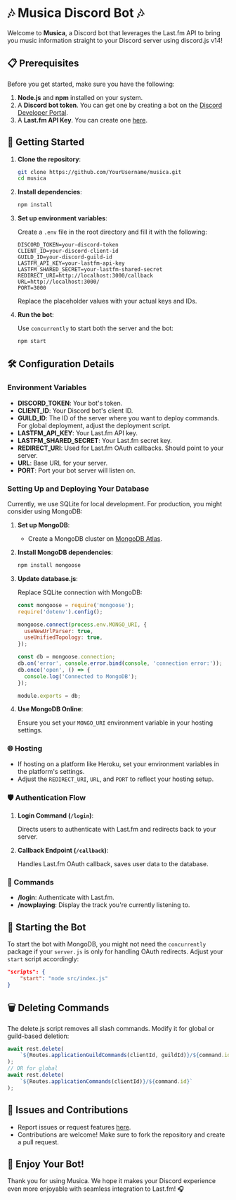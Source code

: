 # 🎶 Musica Discord Bot 🎶

Welcome to **Musica**, a Discord bot that leverages the Last.fm API to bring you music information straight to your Discord server using discord.js v14!


## 📋 Prerequisites

Before you get started, make sure you have the following:

1. **Node.js** and **npm** installed on your system.
2. A **Discord bot token**. You can get one by creating a bot on the [Discord Developer Portal](https://discord.com/developers/applications).
3. A **Last.fm API Key**. You can create one [here](https://www.last.fm/api/account/create).

## 🌟 Getting Started

1. **Clone the repository**:

    ```bash
    git clone https://github.com/YourUsername/musica.git
    cd musica
    ```

2. **Install dependencies**:

    ```bash
    npm install
    ```

3. **Set up environment variables**:

    Create a `.env` file in the root directory and fill it with the following:

    ```env
    DISCORD_TOKEN=your-discord-token
    CLIENT_ID=your-discord-client-id
    GUILD_ID=your-discord-guild-id
    LASTFM_API_KEY=your-lastfm-api-key
    LASTFM_SHARED_SECRET=your-lastfm-shared-secret
    REDIRECT_URI=http://localhost:3000/callback
    URL=http://localhost:3000/
    PORT=3000
    ```

    Replace the placeholder values with your actual keys and IDs.

4. **Run the bot**:

    Use `concurrently` to start both the server and the bot:

    ```bash
    npm start
    ```

## 🛠️ Configuration Details

### Environment Variables

- **DISCORD_TOKEN**: Your bot's token.
- **CLIENT_ID**: Your Discord bot's client ID.
- **GUILD_ID**: The ID of the server where you want to deploy commands. For global deployment, adjust the deployment script.
- **LASTFM_API_KEY**: Your Last.fm API key.
- **LASTFM_SHARED_SECRET**: Your Last.fm secret key.
- **REDIRECT_URI**: Used for Last.fm OAuth callbacks. Should point to your server.
- **URL**: Base URL for your server.
- **PORT**: Port your bot server will listen on.

### Setting Up and Deploying Your Database

Currently, we use SQLite for local development. For production, you might consider using MongoDB:

1. **Set up MongoDB**:

    - Create a MongoDB cluster on [MongoDB Atlas](https://www.mongodb.com/cloud/atlas).

2. **Install MongoDB dependencies**:

    ```bash
    npm install mongoose
    ```

3. **Update database.js**:

    Replace SQLite connection with MongoDB:

    ```javascript
    const mongoose = require('mongoose');
    require('dotenv').config();

    mongoose.connect(process.env.MONGO_URI, {
      useNewUrlParser: true,
      useUnifiedTopology: true,
    });

    const db = mongoose.connection;
    db.on('error', console.error.bind(console, 'connection error:'));
    db.once('open', () => {
      console.log('Connected to MongoDB');
    });

    module.exports = db;
    ```

4. **Use MongoDB Online**:

    Ensure you set your `MONGO_URI` environment variable in your hosting settings.

### 🌐 Hosting

- If hosting on a platform like Heroku, set your environment variables in the platform's settings.
- Adjust the `REDIRECT_URI`, `URL`, and `PORT` to reflect your hosting setup.

### 🛡️ Authentication Flow

1. **Login Command (`/login`)**:

    Directs users to authenticate with Last.fm and redirects back to your server.

2. **Callback Endpoint (`/callback`)**:

    Handles Last.fm OAuth callback, saves user data to the database.

### 🎵 Commands

- **/login**: Authenticate with Last.fm.
- **/nowplaying**: Display the track you're currently listening to.

## 🚀 Starting the Bot

To start the bot with MongoDB, you might not need the `concurrently` package if your `server.js` is only for handling OAuth redirects. Adjust your `start` script accordingly:

```json
"scripts": {
    "start": "node src/index.js"
}
```

## 🗑️ Deleting Commands

The delete.js script removes all slash commands. Modify it for global or guild-based deletion:

```javascript
await rest.delete(
    `${Routes.applicationGuildCommands(clientId, guildId)}/${command.id}`
);
// OR for global
await rest.delete(
    `${Routes.applicationCommands(clientId)}/${command.id}`
);
```

## 🚨 Issues and Contributions

- Report issues or request features [here](https://github.com/JanicsJophles/musica/issues).
- Contributions are welcome! Make sure to fork the repository and create a pull request.

## 🎉 Enjoy Your Bot!
Thank you for using Musica. We hope it makes your Discord experience even more enjoyable with seamless integration to Last.fm! 🎧
